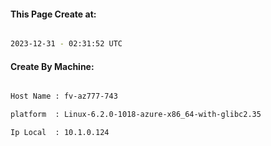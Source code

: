 
   
#### This Page Create at:

```bash

2023-12-31 - 02:31:52 UTC

```

#### Create By Machine:

```bash

Host Name : fv-az777-743

platform  : Linux-6.2.0-1018-azure-x86_64-with-glibc2.35

Ip Local  : 10.1.0.124

```


